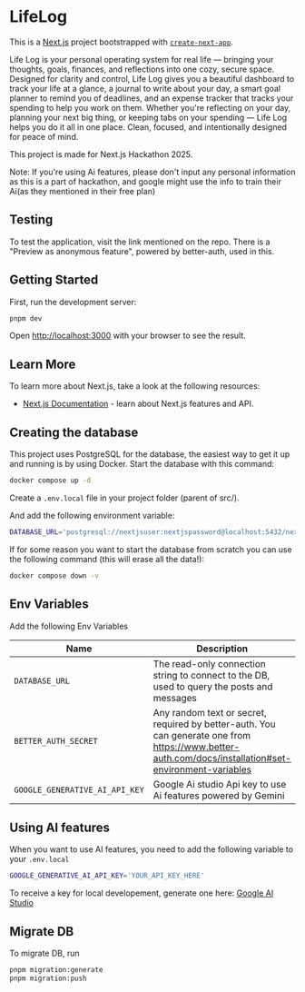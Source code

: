 # LifeLog

This is a [Next.js](https://nextjs.org) project bootstrapped with [`create-next-app`](https://nextjs.org/docs/actions-reference/cli/create-next-app).

Life Log is your personal operating system for real life — bringing your thoughts, goals, finances, and reflections into one cozy, secure space. Designed for clarity and control, Life Log gives you a beautiful dashboard to track your life at a glance, a journal to write about your day, a smart goal planner to remind you of deadlines, and an expense tracker that tracks your spending to help you work on them. Whether you're reflecting on your day, planning your next big thing, or keeping tabs on your spending — Life Log helps you do it all in one place. Clean, focused, and intentionally designed for peace of mind.

This project is made for Next.js Hackathon 2025.



Note: If you're using Ai features, please don't input any personal information as this is a part of hackathon, and google might use the info to train their Ai(as they mentioned in their free plan)

## Testing

To test the application, visit the link mentioned on the repo.
There is a "Preview as anonymous feature", powered by better-auth, used in this.


## Getting Started

First, run the development server:

```bash
pnpm dev
```

Open [http://localhost:3000](http://localhost:3000) with your browser to see the result.

## Learn More

To learn more about Next.js, take a look at the following resources:

- [Next.js Documentation](https://nextjs.org/docs) - learn about Next.js features and API.

## Creating the database

This project uses PostgreSQL for the database, the easiest way to get it up and running is by using Docker. Start the database with this command:

```sh
docker compose up -d
```

Create a `.env.local` file in your project folder (parent of src/).

And add the following environment variable:

```sh
DATABASE_URL='postgresql://nextjsuser:nextjspassword@localhost:5432/nextjs-hackathon'
```

If for some reason you want to start the database from scratch you can use the following command (this will erase all the data!):

```sh
docker compose down -v
```

## Env Variables
Add the following Env Variables


| Name                   | Description                                                                                              | Required? |
| ---------------------- | -------------------------------------------------------------------------------------------------------- | --------- |
| `DATABASE_URL`         | The read-only connection string to connect to the DB, used to query the posts and messages               | ✔️        |
| `BETTER_AUTH_SECRET`    | Any random text or secret, required by better-auth. You can generate one from https://www.better-auth.com/docs/installation#set-environment-variables | ✔️        |
| `GOOGLE_GENERATIVE_AI_API_KEY`    | Google Ai studio Api key to use Ai features powered by Gemini | ✔️        |


## Using AI features

When you want to use AI features, you need to add the following variable to your `.env.local`

```sh
GOOGLE_GENERATIVE_AI_API_KEY='YOUR_API_KEY_HERE'
```

To receive a key for local developement, generate one here: [Google AI Studio](https://aistudio.google.com/apikey)

## Migrate DB

To migrate DB, run

```sh
pnpm migration:generate
pnpm migration:push
```

